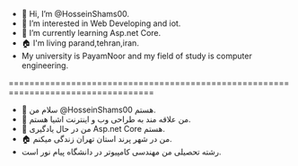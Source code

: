 - 👋 Hi, I’m @HosseinShams00.
- 👀 I’m interested in Web Developing and iot.
- 🌱 I’m currently learning Asp.net Core.
- 🏠 I'm living parand,tehran,iran.
- My university is PayamNoor and my field of study is computer engineering.

==================================================================================

- 👋 سلام من  @HosseinShams00 هستم.
- 👀 من علاقه مند به طراحی وب و اینترنت اشیا هستم.
- 🌱 من در حال یادگیری Asp.net Core هستم.
- 🏠 من در شهر پرند استان تهران زندگی میکنم.
- رشته تحصیلی من مهندسی کامپیوتر در دانشگاه پیام نور است.
